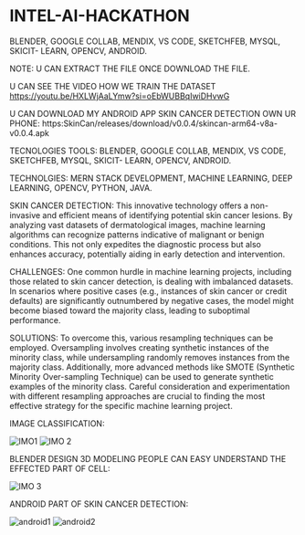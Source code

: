 # INTEL-AI-HACKATHON
 BLENDER, GOOGLE COLLAB, MENDIX, VS CODE, SKETCHFEB, MYSQL, SKICIT- LEARN, OPENCV, ANDROID.

 NOTE: U CAN EXTRACT THE FILE ONCE DOWNLOAD THE FILE.

U CAN SEE THE VIDEO HOW WE TRAIN THE DATASET https://youtu.be/HXLWjAaLYmw?si=oEbWUBBqIwiDHvwG

U CAN DOWNLOAD MY ANDROID APP SKIN CANCER DETECTION OWN UR PHONE: https:SkinCan/releases/download/v0.0.4/skincan-arm64-v8a-v0.0.4.apk

TECNOLOGIES TOOLS: BLENDER, GOOGLE COLLAB, MENDIX, VS CODE, SKETCHFEB, MYSQL, SKICIT- LEARN, OPENCV, ANDROID.

TECHNOLGIES: MERN STACK DEVELOPMENT, MACHINE LEARNING, DEEP LEARNING, OPENCV, PYTHON, JAVA.

SKIN CANCER DETECTION: This innovative technology offers a non-invasive and efficient means of identifying potential skin cancer lesions. By analyzing vast datasets of dermatological images, machine learning algorithms can recognize patterns indicative of malignant or benign conditions. This not only expedites the diagnostic process but also enhances accuracy, potentially aiding in early detection and intervention.

CHALLENGES: One common hurdle in machine learning projects, including those related to skin cancer detection, is dealing with imbalanced datasets. In scenarios where positive cases (e.g., instances of skin cancer or credit defaults) are significantly outnumbered by negative cases, the model might become biased toward the majority class, leading to suboptimal performance.

SOLUTIONS: To overcome this, various resampling techniques can be employed. Oversampling involves creating synthetic instances of the minority class, while undersampling randomly removes instances from the majority class. Additionally, more advanced methods like SMOTE (Synthetic Minority Over-sampling Technique) can be used to generate synthetic examples of the minority class. Careful consideration and experimentation with different resampling approaches are crucial to finding the most effective strategy for the specific machine learning project.

IMAGE CLASSIFICATION:


![IMO1](https://github.com/ABHISHROYZZZ/INTEL-AI-HACKATHON/assets/146514925/9f4e0412-2782-4d86-882c-d821b4f7e306)
![IMO 2](https://github.com/ABHISHROYZZZ/INTEL-AI-HACKATHON/assets/146514925/95afeffc-e98c-47d5-b70f-e1c44dfdcd7c)

BLENDER DESIGN 3D MODELING PEOPLE CAN EASY UNDERSTAND THE EFFECTED PART OF CELL:

![IMO 3](https://github.com/ABHISHROYZZZ/INTEL-AI-HACKATHON/assets/146514925/999ce4de-391d-4985-94cc-c085a2a553bd)


ANDROID PART OF SKIN CANCER DETECTION:

![android1](https://github.com/ABHISHROYZZZ/INTEL-AI-HACKATHON/assets/146514925/1876cbe4-f67d-4b78-9485-d44bdb1d505f)
![android2](https://github.com/ABHISHROYZZZ/INTEL-AI-HACKATHON/assets/146514925/cb985987-3326-4ca2-9b1a-df95b85e3e3a)




